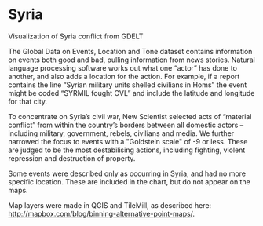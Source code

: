 Syria
=====

Visualization of Syria conflict from GDELT

The Global Data on Events, Location and Tone dataset contains information on events both good and bad, pulling information from news stories. Natural language processing software works out what one “actor” has done to another, and also adds a location for the action. For example, if a report contains the line “Syrian military units shelled civilians in Homs” the event might be coded “SYRMIL fought CVL” and include the latitude and longitude for that city.

To concentrate on Syria’s civil war, New Scientist selected acts of “material conflict” from within the country’s borders between all domestic actors – including military, government, rebels, civilians and media. We further narrowed the focus to events with a "Goldstein scale" of -9 or less. These are judged to be the most destabilising actions, including fighting, violent repression and destruction of property.

Some events were described only as occurring in Syria, and had no more specific location. These are included in the chart, but do not appear on the maps.

Map layers were made in QGIS and TileMill, as described here: http://mapbox.com/blog/binning-alternative-point-maps/.